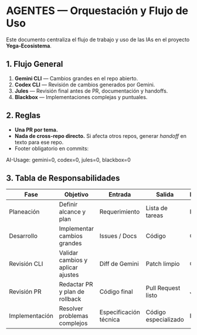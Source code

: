 # AGENTES — Orquestación y Flujo de Uso

Este documento centraliza el flujo de trabajo y uso de las IAs en el proyecto **Yega-Ecosistema**.

## 1. Flujo General
1. **Gemini CLI** — Cambios grandes en el repo abierto.
2. **Codex CLI** — Revisión de cambios generados por Gemini.
3. **Jules** — Revisión final antes de PR, documentación y handoffs.
4. **Blackbox** — Implementaciones complejas y puntuales.

## 2. Reglas
- **Una PR por tema.**
- **Nada de cross-repo directo.** Si afecta otros repos, generar *handoff* en texto para ese repo.
- Footer obligatorio en commits:

AI-Usage: gemini=0, codex=0, jules=0, blackbox=0

## 3. Tabla de Responsabilidades

| Fase          | Objetivo                                      | Entrada                             | Salida                                   | Responsable |
|---------------|-----------------------------------------------|--------------------------------------|-------------------------------------------|-------------|
| Planeación    | Definir alcance y plan                        | Requerimiento                        | Lista de tareas                           | Humano      |
| Desarrollo    | Implementar cambios grandes                   | Issues / Docs                        | Código                                    | Gemini      |
| Revisión CLI  | Validar cambios y aplicar ajustes              | Diff de Gemini                       | Patch limpio                              | Codex       |
| Revisión PR   | Redactar PR y plan de rollback                 | Código final                         | Pull Request listo                        | Jules       |
| Implementación| Resolver problemas complejos                   | Especificación técnica               | Código especializado                      | Blackbox    |
